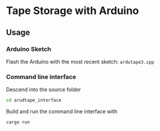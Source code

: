 # Tape Storage with Arduino

## Usage
### Arduino Sketch
Flash the Arduino with the most recent sketch: `ardutape3.cpp`

### Command line interface

Descend into the source folder
```bash
cd arudtape_interface
```

Build and run the command line interface with 
```bash
cargo run
```
